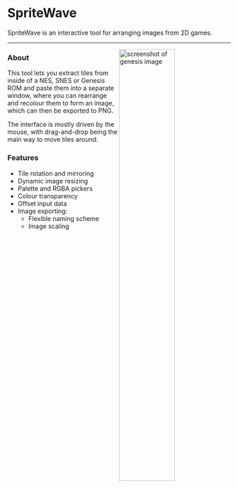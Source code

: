 # SpriteWave

SpriteWave is an interactive tool for arranging images from 2D games.

----

<img style="float: right;" src="https://raw.githubusercontent.com/superjack111/SpriteWave/master/images/screenshot6.png" alt="screenshot of genesis image" width="50%">

### About

This tool lets you extract tiles from inside of a NES, SNES or Genesis ROM and paste them into a separate window, where you can rearrange and recolour them to form an image, which can then be exported to PNG.

The interface is mostly driven by the mouse, with drag-and-drop being the main way to move tiles around.

### Features
* Tile rotation and mirroring
* Dynamic image resizing
* Palette and RGBA pickers
* Colour transparency
* Offset input data
* Image exporting:
	* Flexible naming scheme
	* Image scaling

